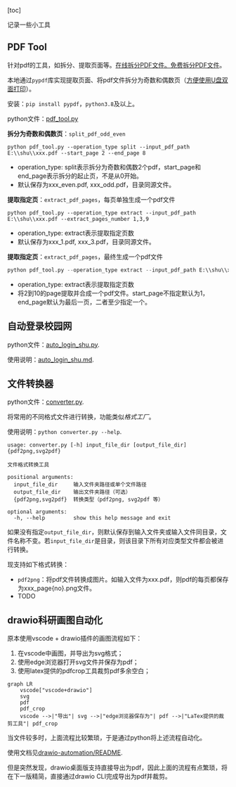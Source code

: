 [toc]

记录一些小工具

## PDF Tool

针对pdf的工具，如拆分、提取页面等。[在线拆分PDF文件。免费拆分PDF文件](https://www.ilovepdf.com/zh-cn/split_pdf)。

本地通过`pypdf`库实现提取页面、将pdf文件拆分为奇数和偶数页（<u>方便使用U盘双面打印</u>）。

安装：`pip install pypdf`，`python3.8`及以上。

python文件：[pdf_tool.py](./pdf_tool.py)

**拆分为奇数和偶数页**：`split_pdf_odd_even`

```shell
python pdf_tool.py --operation_type split --input_pdf_path E:\\shu\\xxx.pdf --start_page 2 --end_page 8
```

* operation_type: split表示拆分为奇数和偶数2个pdf，start_page和end_page表示拆分的起止页，不是从0开始。
* 默认保存为xxx_even.pdf, xxx_odd.pdf，目录同源文件。

**提取指定页**：`extract_pdf_pages`，每页单独生成一个pdf文件

```shell
python pdf_tool.py --operation_type extract --input_pdf_path E:\\shu\\xxx.pdf --extract_pages_number 1,3,9
```

* operation_type: extract表示提取指定页数
* 默认保存为xxx_1.pdf, xxx_3.pdf，目录同源文件。

**提取指定页**：`extract_pdf_pages`，最终生成一个pdf文件

```python
python pdf_tool.py --operation_type extract --input_pdf_path E:\\shu\\xxx.pdf --start_page 2 --end_page 10
```

* operation_type: extract表示提取指定页数
* 将2到10的page提取并合成一个pdf文件。start_page不指定默认为1，end_page默认为最后一页，二者至少指定一个。



## 自动登录校园网

python文件：[auto_login_shu.py](./auto_login_shu.py).

使用说明：[auto_login_shu.md](./auto_login_shu.md).

## 文件转换器

python文件：[converter.py](./converter.py).

将常用的不同格式文件进行转换，功能类似*格式工厂*。

使用说明：`python converter.py --help`.

```shell
usage: converter.py [-h] input_file_dir [output_file_dir] {pdf2png,svg2pdf}

文件格式转换工具

positional arguments:
  input_file_dir     输入文件夹路径或单个文件路径
  output_file_dir    输出文件夹路径（可选）
  {pdf2png,svg2pdf}  转换类型（pdf2png, svg2pdf 等）

optional arguments:
  -h, --help         show this help message and exit
```

如果没有指定`output_file_dir`，则默认保存到输入文件夹或输入文件同目录，文件名称不变。若`input_file_dir`是目录，则该目录下所有对应类型文件都会被进行转换。

现支持如下格式转换：

* `pdf2png`：将pdf文件转换成图片。如输入文件为xxx.pdf，则pdf的每页都保存为xxx_page{no}.png文件。
* TODO

## drawio科研画图自动化

原本使用vscode + drawio插件的画图流程如下：

1. 在vscode中画图，并导出为svg格式；
2. 使用edge浏览器打开svg文件并保存为pdf；
3. 使用latex提供的pdfcrop工具裁剪pdf多余空白；

```mermaid
graph LR
	vscode["vscode+drawio"]
	svg
	pdf
	pdf_crop
	vscode -->|"导出"| svg -->|"edge浏览器保存为"| pdf -->|"LaTex提供的裁剪工具"| pdf_crop
```

当文件较多时，上面流程比较繁琐，于是通过python将上述流程自动化。

使用文档见[drawio-automation/README](drawio-automation/README.md).

但是突然发现，drawio桌面版支持直接导出为pdf，因此上面的流程有点繁琐，将在下一版精简，直接通过drawio CLI完成导出为pdf并裁剪。
